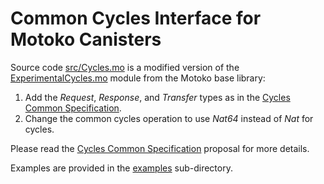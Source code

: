# Common Cycles Interface for Motoko Canisters

Source code [src/Cycles.mo] is a modified version of the [ExperimentalCycles.mo] module from the Motoko base library:

1. Add the *Request*, *Response*, and *Transfer* types as in the [Cycles Common Specification].
2. Change the common cycles operation to use *Nat64* instead of *Nat* for cycles.

Please read the [Cycles Common Specification] proposal for more details.

Examples are provided in the [examples] sub-directory.

[Cycles Common Specification]: https://github.com/CyclesCommon/cycles-common/pull/1
[src/Cycles.mo]: https://github.com/CyclesCommon/cycles-motoko/blob/main/src/Cycles.mo
[examples]: https://github.com/CyclesCommon/cycles-motoko/tree/main/examples
[ExperimentalCycles.mo]: https://github.com/dfinity/motoko-base/blob/master/src/ExperimentalCycles.mo
